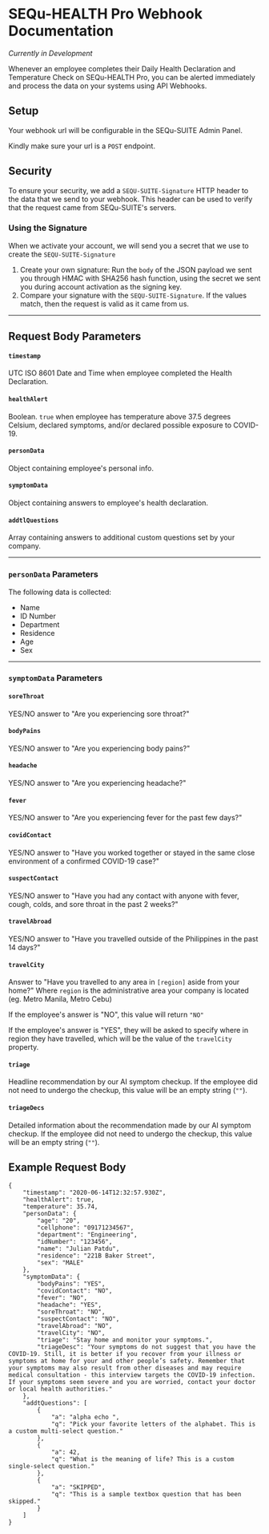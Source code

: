 # SEQu-HEALTH Pro Webhook Documentation

_Currently in Development_

Whenever an employee completes their Daily Health Declaration and Temperature Check on SEQu-HEALTH Pro, you can be alerted immediately and process the data on your systems using API Webhooks.

## Setup

Your webhook url will be configurable in the SEQu-SUITE Admin Panel.

Kindly make sure your url is a `POST` endpoint.

## Security

To ensure your security, we add a `SEQU-SUITE-Signature` HTTP header to the data that we send to your webhook. This header can be used to verify that the request came from SEQu-SUITE's servers.

### Using the Signature

When we activate your account, we will send you a secret that we use to create the `SEQU-SUITE-Signature`

1. Create your own signature: Run the `body` of the JSON payload we sent you through HMAC with SHA256 hash function, using the secret we sent you during account activation as the signing key.
2. Compare your signature with the `SEQU-SUITE-Signature`. If the values match, then the request is valid as it came from us.

---

## Request Body Parameters

#### `timestamp`

UTC ISO 8601 Date and Time when employee completed the Health Declaration.

#### `healthAlert`

Boolean. `true` when employee has temperature above 37.5 degrees Celsium, declared symptoms, and/or declared possible exposure to COVID-19.

#### `personData`

Object containing employee's personal info.

#### `symptomData`

Object containing answers to employee's health declaration.

#### `addtlQuestions`

Array containing answers to additional custom questions set by your company.

---

### `personData` Parameters

The following data is collected:
- Name
- ID Number
- Department
- Residence
- Age
- Sex

---

### `symptomData` Parameters

#### `soreThroat`

YES/NO answer to "Are you experiencing sore throat?"

#### `bodyPains`

YES/NO answer to "Are you experiencing body pains?"

#### `headache`

YES/NO answer to "Are you experiencing headache?"

#### `fever`

YES/NO answer to "Are you experiencing fever for the past few days?"

#### `covidContact`

YES/NO answer to "Have you worked together or stayed in the same close environment of a confirmed COVID-19 case?"

#### `suspectContact`

YES/NO answer to "Have you had any contact with anyone with fever, cough, colds, and sore throat in the past 2 weeks?"

#### `travelAbroad`

YES/NO answer to "Have you travelled outside of the Philippines in the past 14 days?"

#### `travelCity`

Answer to "Have you travelled to any area in `[region]` aside from your home?" Where `region` is the administrative area your company is located (eg. Metro Manila, Metro Cebu)

If the employee's answer is "NO", this value will return `"NO"`

If the employee's answer is "YES", they will be asked to specify where in region they have travelled, which will be the value of the `travelCity` property.

#### `triage`

Headline recommendation by our AI symptom checkup. If the employee did not need to undergo the checkup, this value will be an empty string (`""`).

#### `triageDecs`

Detailed information about the recommendation made by our AI symptom checkup. If the employee did not need to undergo the checkup, this value will be an empty string (`""`).

## Example Request Body

```
{
    "timestamp": "2020-06-14T12:32:57.930Z",
    "healthAlert": true,
    "temperature": 35.74,
    "personData": {
        "age": "20",
        "cellphone": "09171234567",
        "department": "Engineering",
        "idNumber": "123456",
        "name": "Julian Patdu",
        "residence": "221B Baker Street",
        "sex": "MALE"
    },
    "symptomData": {
        "bodyPains": "YES",
        "covidContact": "NO",
        "fever": "NO",
        "headache": "YES",
        "soreThroat": "NO",
        "suspectContact": "NO",
        "travelAbroad": "NO",
        "travelCity": "NO",
        "triage": "Stay home and monitor your symptoms.",
        "triageDesc": "Your symptoms do not suggest that you have the COVID-19. Still, it is better if you recover from your illness or symptoms at home for your and other people’s safety. Remember that your symptoms may also result from other diseases and may require medical consultation - this interview targets the COVID-19 infection. If your symptoms seem severe and you are worried, contact your doctor or local health authorities."
    },
    "addtQuestions": [
        {
            "a": "alpha echo ",
            "q": "Pick your favorite letters of the alphabet. This is a custom multi-select question."
        },
        {
            "a": 42,
            "q": "What is the meaning of life? This is a custom single-select question."
        },
        {
            "a": "SKIPPED",
            "q": "This is a sample textbox question that has been skipped."
        }
    ]
}
```
